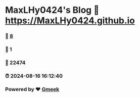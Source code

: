 # MaxLHy0424's Blog :link: https://MaxLHy0424.github.io 
### :page_facing_up: [8](https://MaxLHy0424.github.io/tag.html) 
### :speech_balloon: 1 
### :hibiscus: 22474 
### :alarm_clock: 2024-08-16 16:12:40 
### Powered by :heart: [Gmeek](https://github.com/Meekdai/Gmeek)
